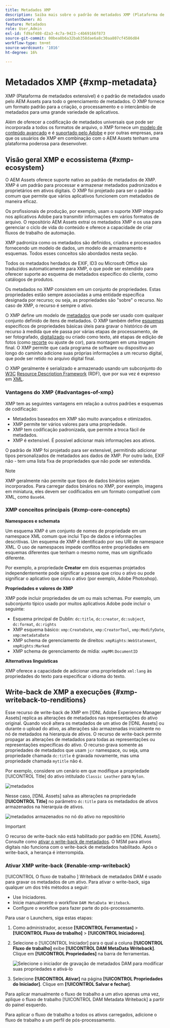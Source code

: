 ```yaml
---
title: Metadados XMP
description: Saiba mais sobre o padrão de metadados XMP (Plataforma de metadados extensível) para gerenciamento de metadados. Ele é usado pelo AEM como um formato padronizado para criação, processamento e intercâmbio de metadados.
contentOwner: AG
feature: Metadados
role: User,Admin
exl-id: fd9af408-d2a3-4c7a-9423-c4b69166f873
source-git-commit: 00bea8b6a32bab358dae6a8c30aa807cf4586d84
workflow-type: tm+mt
source-wordcount: '1016'
ht-degree: 16%

---
```


# Metadados XMP {#xmp-metadata}

XMP (Plataforma de metadados extensível) é o padrão de metadados usado pelo AEM Assets para todo o gerenciamento de metadados. O XMP fornece um formato padrão para a criação, o processamento e o intercâmbio de metadados para uma grande variedade de aplicativos.

Além de oferecer a codificação de metadados universais que pode ser incorporada a todos os formatos de arquivo, o XMP fornece um [modelo de conteúdo avançado](#xmp-core-concepts) e é [suportado pelo Adobe](#advantages-of-xmp) e por outras empresas, para que os usuários de XMP em combinação com o AEM Assets tenham uma plataforma poderosa para desenvolver.

## Visão geral XMP e ecossistema {#xmp-ecosystem}

O AEM Assets oferece suporte nativo ao padrão de metadados de XMP. XMP é um padrão para processar e armazenar metadados padronizados e proprietários em ativos digitais. O XMP foi projetado para ser o padrão comum que permite que vários aplicativos funcionem com metadados de maneira eficaz.

Os profissionais de produção, por exemplo, usam o suporte XMP integrado nos aplicativos Adobe para transmitir informações em vários formatos de arquivo. O repositório AEM Assets extrai os metadados XMP e os usa para gerenciar o ciclo de vida do conteúdo e oferece a capacidade de criar fluxos de trabalho de automação.

XMP padroniza como os metadados são definidos, criados e processados fornecendo um modelo de dados, um modelo de armazenamento e esquemas. Todos esses conceitos são abordados nesta seção.

Todos os metadados herdados de EXIF, ID3 ou Microsoft Office são traduzidos automaticamente para XMP, o que pode ser estendido para oferecer suporte ao esquema de metadados específico do cliente, como catálogos de produtos.

Os metadados no XMP consistem em um conjunto de propriedades. Estas propriedades estão sempre associadas a uma entidade específica designada por recurso; ou seja, as propriedades são &quot;sobre&quot; o recurso. No caso de XMP, o recurso é sempre o ativo.

O XMP define um modelo de [metadados](https://pt.wikipedia.org/wiki/Metadados) que pode ser usado com qualquer conjunto definido de itens de metadados. O XMP também define [esquemas](https://en.wikipedia.org/wiki/XML_schema) específicos de propriedades básicas úteis para gravar o histórico de um recurso à medida que ele passa por várias etapas de processamento, de ser fotografado, [digitalizado](https://pt.wikipedia.org/wiki/Digitalizador) ou criado como texto, até etapas de edição de fotos (como [recorte](https://en.wikipedia.org/wiki/Cropping_%28image%29) ou ajuste de cor), para montagem em uma imagem final. O XMP permite que cada programa de software ou dispositivo ao longo do caminho adicione suas próprias informações a um recurso digital, que pode ser retido no arquivo digital final.

O XMP geralmente é serializado e armazenado usando um subconjunto do [W3C](https://pt.wikipedia.org/wiki/World_Wide_Web_Consortium) [Resource Description Framework](https://pt.wikipedia.org/wiki/Resource_Description_Framework) (RDF), que por sua vez é expresso em [XML](https://pt.wikipedia.org/wiki/XML).

### Vantagens do XMP {#advantages-of-xmp}

XMP tem as seguintes vantagens em relação a outros padrões e esquemas de codificação:

* Metadados baseados em XMP são muito avançados e otimizados.
* XMP permite ter vários valores para uma propriedade.
* XMP tem codificação padronizada, que permite a troca fácil de metadados.
* XMP é extensível. É possível adicionar mais informações aos ativos.

O padrão de XMP foi projetado para ser extensível, permitindo adicionar tipos personalizados de metadados aos dados de XMP. Por outro lado, EXIF não - tem uma lista fixa de propriedades que não pode ser estendida.

>[!NOTE]
>
>XMP geralmente não permite que tipos de dados binários sejam incorporados. Para carregar dados binários no XMP, por exemplo, imagens em miniatura, eles devem ser codificados em um formato compatível com XML, como `Base64`.

### XMP conceitos principais {#xmp-core-concepts}

**Namespaces e schemata**

Um esquema XMP é um conjunto de nomes de propriedade em um namespace XML comum que inclui
Tipo de dados e informações descritivas. Um esquema de XMP é identificado por seu URI de namespace XML. O uso de namespaces impede conflitos entre propriedades em esquemas diferentes que tenham o mesmo nome, mas um significado diferente.

Por exemplo, a propriedade **Creator** em dois esquemas projetados independentemente pode significar a pessoa que criou o ativo ou pode significar o aplicativo que criou o ativo (por exemplo, Adobe Photoshop).

**Propriedades e valores de XMP**

XMP pode incluir propriedades de um ou mais schemas. Por exemplo, um subconjunto típico usado por muitos aplicativos Adobe pode incluir o seguinte:

* Esquema principal de Dublin: `dc:title`, `dc:creator`, `dc:subject`, `dc:format`, `dc:rights`
* XMP esquema básico: `xmp:CreateDate`, `xmp:CreatorTool`, `xmp:ModifyDate`, `xmp:metadataDate`
* XMP schema de gerenciamento de direitos: `xmpRights:WebStatement`, `xmpRights:Marked`
* XMP schema de gerenciamento de mídia: `xmpMM:DocumentID`

**Alternativas linguísticas**

XMP oferece a capacidade de adicionar uma propriedade `xml:lang` às propriedades do texto para especificar o idioma do texto.

## Write-back de XMP a execuções {#xmp-writeback-to-renditions}

Esse recurso de write-back de XMP em [!DNL Adobe Experience Manager Assets] replica as alterações de metadados nas representações do ativo original.
Quando você altera os metadados de um ativo de [!DNL Assets] ou durante o upload do ativo, as alterações são armazenadas inicialmente no nó de metadados na hierarquia de ativos. O recurso de write-back permite propagar as alterações de metadados para todas as representações ou representações específicas do ativo. O recurso grava somente as propriedades de metadados que usam `jcr` namespace, ou seja, uma propriedade chamada `dc:title` é gravada novamente, mas uma propriedade chamada `mytitle` não é.

Por exemplo, considere um cenário em que modifique a propriedade [!UICONTROL Title] do ativo intitulado `Classic Leather` para `Nylon`.

![metadados](assets/metadata.png)

Nesse caso, [!DNL Assets] salva as alterações na propriedade **[!UICONTROL Title]** no parâmetro `dc:title` para os metadados de ativos armazenados na hierarquia de ativos.

![metadados armazenados no nó do ativo no repositório](assets/metadata_stored.png)

>[!IMPORTANT]
>
>O recurso de write-back não está habilitado por padrão em [!DNL Assets]. Consulte como [ativar o write-back de metadados](#enable-xmp-writeback). O MSM para ativos digitais não funciona com o write-back de metadados habilitado. Após o write-back, a herança é interrompida.

### Ativar XMP write-back {#enable-xmp-writeback}

[!UICONTROL O fluxo de trabalho ] Writeback de metadados DAM é usado para gravar os metadados de um ativo. Para ativar o write-back, siga qualquer um dos três métodos a seguir:

* Use Iniciadores.
* Inicie manualmente o workflow `DAM MetaData Writeback`.
* Configure o workflow para fazer parte do pós-processamento.

Para usar o Launchers, siga estas etapas:

1. Como administrador, acesse **[!UICONTROL Ferramentas]** > **[!UICONTROL Fluxo de trabalho]** > **[!UICONTROL Iniciadores]**.
1. Selecione o [!UICONTROL Iniciador] para o qual a coluna **[!UICONTROL Fluxo de trabalho]** exibe **[!UICONTROL DAM MetaData Writeback]**. Clique em **[!UICONTROL Propriedades]** na barra de ferramentas.

   ![Selecione o iniciador de gravação de metadados DAM para modificar suas propriedades e ativá-lo](assets/launcher-properties-metadata-writeback1.png)

1. Selecione **[!UICONTROL Ativar]** na página **[!UICONTROL Propriedades do Iniciador]**. Clique em **[!UICONTROL Salvar e fechar]**.

Para aplicar manualmente o fluxo de trabalho a um ativo apenas uma vez, aplique o fluxo de trabalho [!UICONTROL DAM Metadata Writeback] a partir do painel esquerdo.

Para aplicar o fluxo de trabalho a todos os ativos carregados, adicione o fluxo de trabalho a um perfil de pós-processamento.

<!-- Commenting for now. Need to document how to enable metadata writeback. See CQDOC-17254.

### Enable XMP writeback {#enable-xmp-writeback}

To enable the metadata changes to be propagated to the renditions of the asset when uploading it, modify the **[!UICONTROL Adobe CQ DAM Rendition Maker]** configuration in Configuration Manager.

1. To open Configuration Manager, access `https://[aem_server]:[port]/system/console/configMgr`.
1. Open the **[!UICONTROL Adobe CQ DAM Rendition Maker]** configuration.
1. Select the **[!UICONTROL Propagate XMP]** option, and then save the changes.

### Enable XMP write-back for specific renditions {#enable-xmp-writeback-for-specific-renditions}

To let the XMP write-back feature propagate metadata changes to select renditions, specify these renditions to the [!UICONTROL XMP Writeback Process] workflow step of DAM Metadata WriteBack workflow. By default, this step is configured with the original rendition.

For the XMP write-back feature to propagate metadata to the rendition thumbnails 140.100.png and 319.319.png, perform these steps.

1. Tap/click the AEM logo, and then navigate to **[!UICONTROL Tools]** &gt; **[!UICONTROL Workflow]** &gt; **[!UICONTROL Models]**.
1. From the Models page, open the **[!UICONTROL DAM Metadata Writeback]** workflow model.
1. In the **[!UICONTROL DAM Metadata Writeback]** properties page, open the **[!UICONTROL XMP Writeback Process]** step.
1. In the **[!UICONTROL Step Properties]** dialog box, tap/click the **[!UICONTROL Process]** tab.
1. In the **[!UICONTROL Arguments]** box, add `rendition:cq5dam.thumbnail.140.100.png,rendition:cq5dam.thumbnail.319.319.png`, and then tap/click **[!UICONTROL OK]**.

   ![step_properties](assets/step_properties.png)

1. Save the changes.
1. To regenerate the Pyramid TIFF (PTIFF) renditions for Dynamic Media images with the new attributes, add the **[!UICONTROL Dynamic Media Process Image Assets]** step to the DAM Metadata write-back workflow. PTIFF renditions are only created and stored locally in a Dynamic Media Hybrid implementation.

1. Save the workflow.

The metadata changes are propagated to the renditions renditions thumbnail.140.100.png and thumbnail.319.319.png of the asset, and not the others.
-->
